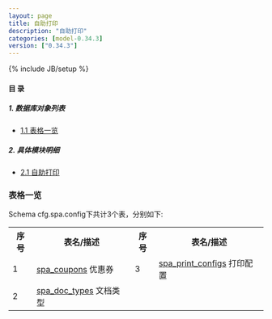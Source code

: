 ```yaml
---
layout: page
title: 自助打印 
description: "自助打印"
categories: [model-0.34.3]
version: ["0.34.3"]
---
```

{% include JB/setup %}

#### 目 录

##### 1. 数据库对象列表
  * [1.1 表格一览](index.html#表格一览)

##### 2. 具体模块明细
* [2.1 自助打印](/model/cfg/spa.config/all.html)

### 表格一览
Schema cfg.spa.config下共计3个表，分别如下:

<table class="table table-bordered table-striped table-condensed">
  <tr>
    <th class="info_header text-center">序号</th>
    <th class="info_header">表名/描述</th>
    <th class="info_header text-center">序号</th>
    <th class="info_header">表名/描述</th>
  </tr>
  <tr>
    <td>1</td>
    <td><a href="/model/cfg/spa.config/all.html#表格-spa_coupons-优惠券">spa_coupons</a> 优惠券</td>
    <td>3</td>
    <td><a href="/model/cfg/spa.config/all.html#表格-spa_print_configs-打印配置">spa_print_configs</a> 打印配置</td>
  </tr>
  <tr>
    <td>2</td>
    <td><a href="/model/cfg/spa.config/all.html#表格-spa_doc_types-文档类型">spa_doc_types</a> 文档类型</td>
    <td></td>
    <td></td>
  </tr>
</table>

